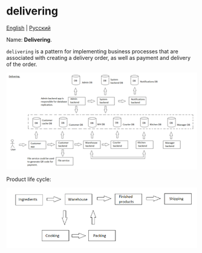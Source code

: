 # delivering

[English](delivering.md) | [Русский](delivering.ru.md)

Name: **Delivering**.

`delivering` is a pattern for implementing business processes that are associated with creating a delivery order, as well as payment and delivery of the order.

![delivering_overall](../img/processpatterns/delivering_overall.png)

Product life cycle:

![productlifecycle](../img/productlifecycle.png)
